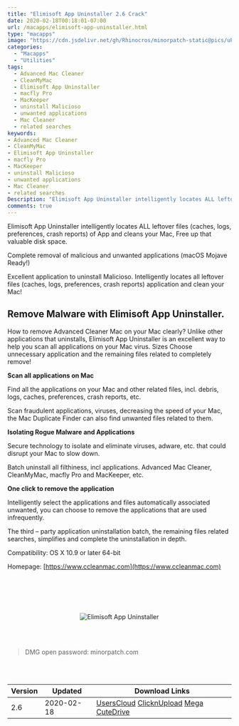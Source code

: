 ```yaml
---
title: "Elimisoft App Uninstaller 2.6 Crack"
date: 2020-02-18T00:18:01-07:00
url: /macapps/elimisoft-app-uninstaller.html
type: "macapps"
image: "https://cdn.jsdelivr.net/gh/Rhinocros/minorpatch-static@pics/uPic/m4xVSc.jpg"
categories:
  - "Macapps"
  - "Utilities"
tags:
  - Advanced Mac Cleaner
  - CleanMyMac
  - Elimisoft App Uninstaller
  - macfly Pro
  - MacKeeper
  - uninstall Malicioso
  - unwanted applications
  - Mac Cleaner
  - related searches
keywords:
- Advanced Mac Cleaner
- CleanMyMac
- Elimisoft App Uninstaller
- macfly Pro
- MacKeeper
- uninstall Malicioso
- unwanted applications
- Mac Cleaner
- related searches
Description: "Elimisoft App Uninstaller intelligently locates ALL leftover files (caches, logs, preferences, crash reports) of App and cleans your Mac, Free up that valuable disk space."
comments: true
---
```


Elimisoft App Uninstaller intelligently locates ALL leftover files (caches, logs, preferences, crash reports) of App and cleans your Mac, Free up that valuable disk space.

Complete removal of malicious and unwanted applications (macOS Mojave Ready!)

Excellent application to uninstall Malicioso. Intelligently locates all leftover files (caches, logs, preferences, crash reports) application and clean your Mac!

## Remove Malware with Elimisoft App Uninstaller.

How to remove Advanced Cleaner Mac on your Mac clearly? Unlike other applications that uninstalls, Elimisoft App Uninstaller is an excellent way to help you scan all applications on your Mac virus. Sizes Choose unnecessary application and the remaining files related to completely remove!

**Scan all applications on Mac**

Find all the applications on your Mac and other related files, incl. debris, logs, caches, preferences, crash reports, etc.

Scan fraudulent applications, viruses, decreasing the speed of your Mac, the Mac Duplicate Finder can also find unwanted files related to them.

**Isolating Rogue Malware and Applications**

Secure technology to isolate and eliminate viruses, adware, etc. that could disrupt your Mac to slow down.

Batch uninstall all filthiness, incl applications. Advanced Mac Cleaner, CleanMyMac, macfly Pro and MacKeeper, etc.

**One click to remove the application**

Intelligently select the applications and files automatically associated unwanted, you can choose to remove the applications that are used infrequently.

The third – party application uninstallation batch, the remaining files related searches, simplifies and complete the uninstallation in depth.

Compatibility: OS X 10.9 or later 64-bit

Homepage: [https://www.ccleanmac.com](https://www.ccleanmac.com)

<br/>
<br/>
<script async src="https://pagead2.googlesyndication.com/pagead/js/adsbygoogle.js"></script>
<ins class="adsbygoogle"
     style="display:block; text-align:center;"
     data-ad-layout="in-article"
     data-ad-format="fluid"
     data-ad-client="ca-pub-8746275014476192"
     data-ad-slot="5144997159"></ins>
<script>
     (adsbygoogle = window.adsbygoogle || []).push({});
</script>
<br/>
<br/>


<center>

![Elimisoft App Uninstaller](https://cdn.jsdelivr.net/gh/Rhinocros/minorpatch-static@pics/uPic/MinorPatch-20200218135941.jpg)

</center>

<br/>
<br/>


> DMG open password: minorpatch.com

<br/>

<br/>
<div id="history_version" class="history_version">

| Version | Updated | Download Links |
| ---- | ---- | ---- |
| 2.6 | 2020-02-18 | [UsersCloud](https://ouo.io/xBMX4v)   [ClicknUpload](https://ouo.io/jVF4Je)   [Mega](https://ouo.io/5j7grI)   [CuteDrive](https://ouo.io/YUh9L3) |

</div>
